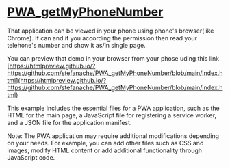 # [PWA_getMyPhoneNumber](https://github.com/stefanache/PWA_getMyPhoneNumber)

That application can be viewed in your phone using phone's browser(like Chrome).
If can and if you according the permission then read your telehone's number and show it as/in single page.

You can preview that demo in your browser from your phose uding this link
[https://htmlpreview.github.io/?https://github.com/stefanache/PWA_getMyPhoneNumber/blob/main/index.html](https://htmlpreview.github.io/?https://github.com/stefanache/PWA_getMyPhoneNumber/blob/main/index.html)

This example includes the essential files for a PWA application, such as the HTML for the main page, 
a JavaScript file for registering a service worker, and a JSON file for the application manifest.

Note: The PWA application may require additional modifications depending on your needs. 
      For example, you can add other files such as CSS and images, modify HTML content or add additional 
      functionality through JavaScript code.
